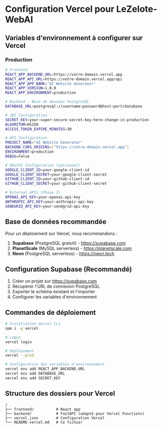 # Configuration Vercel pour LeZelote-WebAI

## Variables d'environnement à configurer sur Vercel

### Production
```bash
# Frontend
REACT_APP_BACKEND_URL=https://votre-domain.vercel.app
REACT_APP_API_URL=https://votre-domain.vercel.app/api
REACT_APP_APP_NAME="AI Website Generator"
REACT_APP_VERSION=1.0.0
REACT_APP_ENVIRONMENT=production

# Backend - Base de données PostgreSQL
DATABASE_URL=postgresql://username:password@host:port/database

# JWT Configuration
SECRET_KEY=your-super-secure-secret-key-here-change-in-production
ALGORITHM=HS256
ACCESS_TOKEN_EXPIRE_MINUTES=30

# API Configuration
PROJECT_NAME="AI Website Generator"
BACKEND_CORS_ORIGINS=["https://votre-domain.vercel.app"]
ENVIRONMENT=production
DEBUG=False

# OAuth2 Configuration (optionnel)
GOOGLE_CLIENT_ID=your-google-client-id
GOOGLE_CLIENT_SECRET=your-google-client-secret
GITHUB_CLIENT_ID=your-github-client-id
GITHUB_CLIENT_SECRET=your-github-client-secret

# External APIs (Phase 2)
OPENAI_API_KEY=your-openai-api-key
ANTHROPIC_API_KEY=your-anthropic-api-key
SENDGRID_API_KEY=your-sendgrid-api-key
```

## Base de données recommandée

Pour un déploiement sur Vercel, nous recommandons :

1. **Supabase** (PostgreSQL gratuit) - https://supabase.com
2. **PlanetScale** (MySQL serverless) - https://planetscale.com  
3. **Neon** (PostgreSQL serverless) - https://neon.tech

## Configuration Supabase (Recommandé)

1. Créer un projet sur https://supabase.com
2. Récupérer l'URL de connexion PostgreSQL
3. Exporter le schéma existant et l'importer
4. Configurer les variables d'environnement

## Commandes de déploiement

```bash
# Installation Vercel CLI
npm i -g vercel

# Login
vercel login

# Déploiement
vercel --prod

# Configuration des variables d'environnement
vercel env add REACT_APP_BACKEND_URL
vercel env add DATABASE_URL
vercel env add SECRET_KEY
```

## Structure des dossiers pour Vercel

```
/
├── frontend/          # React app
├── backend/           # FastAPI (adapté pour Vercel Functions)
├── vercel.json        # Configuration Vercel
└── README-vercel.md   # Ce fichier
```